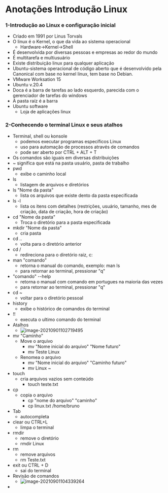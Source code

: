 # Anotações Introdução Linux

### 1-Introdução ao Linux e configuração inicial

- Criado em 1991 por Linus Torvals
- O linux é o Kernel, o que da vida ao sistema operacional
  - Hardware->Kernel->Shell
- É desenvolvida por diversas pessoas e empresas ao redor do mundo
- É multitarefa e multiusuário
- Existe distribuição linux para qualquer aplicação
- Ubuntu-sistema operacional de código aberto que é desenvolvido pela Canonical com base no kernel linux, tem base no Debian.
- VMware Worksation 15
- Ubuntu v.20.4
- Doca é a barra de tarefas ao lado esquerdo, parecida com o gerenciador de tarefas do windows
- A pasta raíz é a barra
- Ubuntu software
  - Loja de aplicações linux

### 2-Conhecendo o terminal Linux e seus atalhos

- Terminal, shell ou konsole
  - podemos executar programas específicos Linux
  - uso para automação de processos através de comandos
  - pode ser aberto por CTRL + ALT + T
- Os comandos são iguais em diversas distribuições
- ~ significa que está na pasta usuário, pasta de trabalho
- pwd
  - exibe o caminho local
- ls
  - listagem de arquivos e diretórios
- ls "Nome da pasta"
  - lista os arquivos que existe dento da pasta especificada
- ls -l
  - lista os itens com detalhes (restrições, usuário, tamanho, mes de criação, data de criação, hora de criação)
- cd "Nome da pasta"
  - Troca o diretório para a pasta especificada
- mkdir "Nome da pasta"
  - cria pasta
- cd ..
  - volta para o diretório anterior
- cd /
  - redireciona para o diretório raiz, c:
- man "comando"
  - retorna o manual do comando, exemplo: man ls
  - para retornar ao terminal, pressionar "q"
- "comando" --help
  - retorna o manual com comando em portugues na maioria das vezes
  - para retornar ao terminal, pressionar "q"
- cd ~
  - voltar para o diretório pessoal
- history
  - exibe o histórico de comandos do terminal
- !!
  - executa o ultimo comando do terminal
- Atalhos
  - ![image-20210901102719495](C:\Users\Micael\AppData\Roaming\Typora\typora-user-images\image-20210901102719495.png)
- mv "Caminho"
  - Move o arquivo
    - mv "Nome inicial do arquivo" "Nome futuro" 
    - mv Teste Linux
  - Renomea o arquivo
    - mv "Nome inicial do arquivo" "Caminho futuro" 
    - mv Linux ~ 
- touch
  - cria arquivos vazios sem conteúdo
    - touch teste.txt
- cp
  - copia o arquivo
    - cp "nome do arquivo" "caminho"
    - cp linux.txt /home/bruno
- Tab
  - autocompleta
- clear ou CTRL+L
  - limpa o terminal
- rmdir
  - remove o diretório
  - rmdir Linux
- rm
  - remove arquivos
  - rm Teste.txt
- exit ou CTRL + D
  - sai do terminal
- Revisão de comandos
  - ![image-20210901104339264](C:\Users\Micael\AppData\Roaming\Typora\typora-user-images\image-20210901104339264.png)
- 
